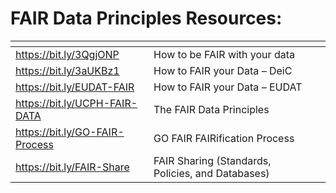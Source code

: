 # FAIR Data Principles Resources:

<table data-header-hidden><thead><tr><th></th><th></th><th data-hidden></th></tr></thead><tbody><tr><td><a href="https://bit.ly/3QgjONP">https://bit.ly/3QgjONP </a></td><td>How to be FAIR with your data</td><td></td></tr><tr><td><a href="https://bit.ly/3aUKBz1">https://bit.ly/3aUKBz1</a></td><td>How to FAIR your Data – DeiC</td><td></td></tr><tr><td><a href="https://bit.ly/EUDAT-FAIR">https://bit.ly/EUDAT-FAIR</a></td><td>How to FAIR your Data – EUDAT</td><td></td></tr><tr><td><a href="https://bit.ly/UCPH-FAIR-DATA">https://bit.ly/UCPH-FAIR-DATA</a></td><td>The FAIR Data Principles</td><td></td></tr><tr><td><a href="https://bit.ly/GO-FAIR-Process">https://bit.ly/GO-FAIR-Process</a></td><td>GO FAIR FAIRification Process</td><td></td></tr><tr><td><a href="https://bit.ly/FAIR-Share">https://bit.ly/FAIR-Share</a></td><td>FAIR Sharing (Standards, Policies, and Databases)</td><td></td></tr></tbody></table>
